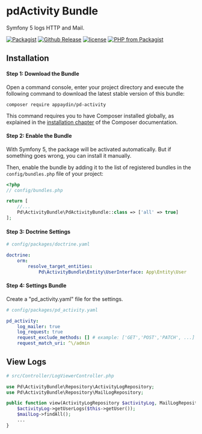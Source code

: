 # pdActivity Bundle
Symfony 5 logs HTTP and Mail.

[![Packagist](https://img.shields.io/packagist/dt/appaydin/pd-activity.svg)](https://github.com/appaydin/pd-activity)
[![Github Release](https://img.shields.io/github/release/appaydin/pd-activity.svg)](https://github.com/appaydin/pd-activity)
[![license](https://img.shields.io/github/license/appaydin/pd-activity.svg)](https://github.com/appaydin/pd-activity)
[![PHP from Packagist](https://img.shields.io/packagist/php-v/appaydin/pd-activity.svg)](https://github.com/appaydin/pd-activity)

Installation
---

#### Step 1: Download the Bundle

Open a command console, enter your project directory and execute the
following command to download the latest stable version of this bundle:

```console
composer require appaydin/pd-activity
```

This command requires you to have Composer installed globally, as explained
in the [installation chapter](https://getcomposer.org/doc/00-intro.md)
of the Composer documentation.

#### Step 2: Enable the Bundle

With Symfony 5, the package will be activated automatically. But if something goes wrong, you can install it manually.

Then, enable the bundle by adding it to the list of registered bundles
in the `config/bundles.php` file of your project:

```php
<?php
// config/bundles.php

return [
    //...
    Pd\ActivityBundle\PdActivityBundle::class => ['all' => true]
];
```
#### Step 3: Doctrine Settings
```yaml
# config/packages/doctrine.yaml

doctrine:
    orm:
        resolve_target_entities:
            Pd\ActivityBundle\Entity\UserInterface: App\Entity\User
```

#### Step 4: Settings Bundle
Create a "pd_activity.yaml" file for the settings.
```yaml
# config/packages/pd_activity.yaml

pd_activity:
    log_mailer: true
    log_request: true
    request_exclude_methods: [] # example: ['GET','POST','PATCH', ...]
    request_match_uri: ^\/admin
```

View Logs
---
```php
# src/Controller/LogViewerController.php

use Pd\ActivityBundle\Repository\ActivityLogRepository;
use Pd\ActivityBundle\Repository\MailLogRepository;

public function view(ActivityLogRepository $activityLog, MailLogRepository $mailLog) {
    $activityLog->getUserLogs($this->getUser());
    $mailLog->findAll();
    ...
}
```
